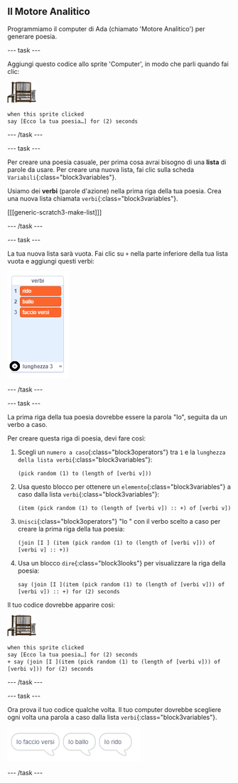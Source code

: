 ## Il Motore Analitico

Programmiamo il computer di Ada (chiamato 'Motore Analitico') per generare poesia.

--- task ---

Aggiungi questo codice allo sprite 'Computer', in modo che parli quando fai clic:

![sprite computer](images/computer-sprite.png)

```blocks3
when this sprite clicked
say [Ecco la tua poesia…] for (2) seconds
```

--- /task ---

--- task ---

Per creare una poesia casuale, per prima cosa avrai bisogno di una **lista** di parole da usare. Per creare una nuova lista, fai clic sulla scheda `Variabili`{:class="block3variables"}.

Usiamo dei **verbi** (parole d'azione) nella prima riga della tua poesia. Crea una nuova lista chiamata `verbi`{:class="block3variables"}.

[[[generic-scratch3-make-list]]]

--- /task ---

--- task ---

La tua nuova lista sarà vuota. Fai clic su `+` nella parte inferiore della tua lista vuota e aggiungi questi verbi:

![lista con + evidenziato](images/poetry-verbs-annotated.png)

--- /task ---

--- task ---

La prima riga della tua poesia dovrebbe essere la parola "Io", seguita da un verbo a caso.

Per creare questa riga di poesia, devi fare così:

1. Scegli un `numero a caso`{:class="block3operators"} tra `1` e la `lunghezza della lista verbi`{:class="block3variables"}:
    
    ```blocks3
    (pick random (1) to (length of [verbi v]))
    ```

2. Usa questo blocco per ottenere un `elemento`{:class="block3variables"} a caso dalla lista `verbi`{:class="block3variables"}:
    
    ```blocks3
    (item (pick random (1) to (length of [verbi v]) :: +) of [verbi v])
    ```

3. `Unisci`{:class="block3operators"} "Io " con il verbo scelto a caso per creare la prima riga della tua poesia:
    
    ```blocks3
    (join [I ] (item (pick random (1) to (length of [verbi v])) of [verbi v] :: +))
    ```

4. Usa un blocco `dire`{:class="block3looks"} per visualizzare la riga della poesia:
    
    ```blocks3
    say (join [I ](item (pick random (1) to (length of [verbi v])) of [verbi v]) :: +) for (2) seconds
    ```

Il tuo codice dovrebbe apparire così:

![sprite computer](images/computer-sprite.png)

```blocks3
when this sprite clicked
say [Ecco la tua poesia…] for (2) seconds
+ say (join [I ](item (pick random (1) to (length of [verbi v])) of [verbi v])) for (2) seconds
```

--- /task ---

--- task ---

Ora prova il tuo codice qualche volta. Il tuo computer dovrebbe scegliere ogni volta una parola a caso dalla lista `verbi`{:class="block3variables"}.

![3 fumetti che dicono cose diverse](images/poetry-random-test.png)

--- /task ---